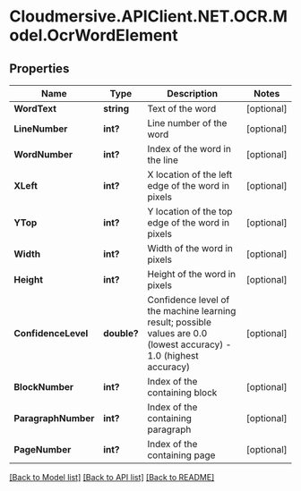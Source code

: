 # Cloudmersive.APIClient.NET.OCR.Model.OcrWordElement
## Properties

Name | Type | Description | Notes
------------ | ------------- | ------------- | -------------
**WordText** | **string** | Text of the word | [optional] 
**LineNumber** | **int?** | Line number of the word | [optional] 
**WordNumber** | **int?** | Index of the word in the line | [optional] 
**XLeft** | **int?** | X location of the left edge of the word in pixels | [optional] 
**YTop** | **int?** | Y location of the top edge of the word in pixels | [optional] 
**Width** | **int?** | Width of the word in pixels | [optional] 
**Height** | **int?** | Height of the word in pixels | [optional] 
**ConfidenceLevel** | **double?** | Confidence level of the machine learning result; possible values are 0.0 (lowest accuracy) - 1.0 (highest accuracy) | [optional] 
**BlockNumber** | **int?** | Index of the containing block | [optional] 
**ParagraphNumber** | **int?** | Index of the containing paragraph | [optional] 
**PageNumber** | **int?** | Index of the containing page | [optional] 

[[Back to Model list]](../README.md#documentation-for-models) [[Back to API list]](../README.md#documentation-for-api-endpoints) [[Back to README]](../README.md)

